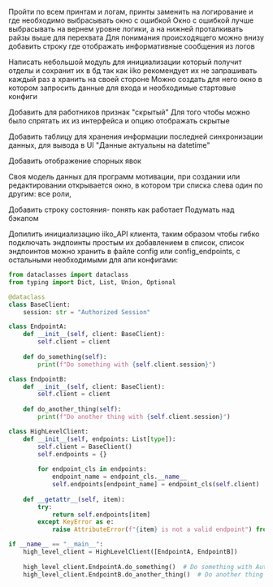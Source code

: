 Пройти по всем принтам и логам, принты заменить на логирование и где необходимо выбрасывать окно с ошибкой
Окно с ошибкой лучше выбрасывать на вернем уровне логики, а на нижней проталкивать райзы выше для перехвата
Для понимания происходящего можно внизу добавить строку где отображать информативные сообщения из логов

Написать небольшой модуль для инициализации который получит отделы и сохранит их в бд
так как iiko рекомендует их не запрашивать каждый раз а хранить на своей стороне
Можно создать для него окно в котором запросить данные для входа и необходимые стартовые конфиги


Добавить для работников признак "скрытый"
Для того чтобы можно было спрятать их из интерфейса 
и опцию отображать скрытые

Добавить таблицу для хранения информации последней синхронизации данных,
для вывода в UI "Данные актуальны на datetime"

Добавить отображение спорных явок


Своя модель данных для программ мотивации, при создании или редактировании открывается окно,
в котором три списка слева один по другим: все роли, 



Добавить строку состояния- понять как работает
Подумать над бэкапом

Допилить инициализацию iiko_API клиента, таким образом чтобы гибко подключать эндпоинты простым их добавлением в список,
список эндпоинтов можно хранить в файле config или config_endpoints, с остальными необходимыми для апи конфигами:


```python
from dataclasses import dataclass
from typing import Dict, List, Union, Optional

@dataclass
class BaseClient:
    session: str = "Authorized Session"

class EndpointA:
    def __init__(self, client: BaseClient):
        self.client = client
    
    def do_something(self):
        print(f"Do something with {self.client.session}")

class EndpointB:
    def __init__(self, client: BaseClient):
        self.client = client
    
    def do_another_thing(self):
        print(f"Do another thing with {self.client.session}")

class HighLevelClient:
    def __init__(self, endpoints: List[type]):
        self.client = BaseClient()
        self.endpoints = {}
        
        for endpoint_cls in endpoints:
            endpoint_name = endpoint_cls.__name__
            self.endpoints[endpoint_name] = endpoint_cls(self.client)
    
    def __getattr__(self, item):
        try:
            return self.endpoints[item]
        except KeyError as e:
            raise AttributeError(f"{item} is not a valid endpoint") from e

if __name__ == "__main__":
    high_level_client = HighLevelClient([EndpointA, EndpointB])
    
    high_level_client.EndpointA.do_something()  # Do something with Authorized Session
    high_level_client.EndpointB.do_another_thing()  # Do another thing with Authorized Session

```